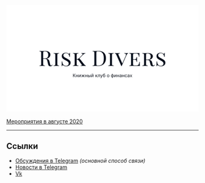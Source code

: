 ![Risk Divers](./full-white.svg)

[Мероприятия в августе 2020](events/2020/august)

____

## Ссылки

- [Обсуждения в Telegram](https://t.me/risk_divers) *(основной способ связи)*
- [Новости в Telegram](https://t.me/risk_divers_official)
- [Vk](https://vk.com/risk_divers)

